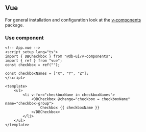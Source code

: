 ## Vue

For general installation and configuration look at the [v-components](https://www.npmjs.com/package/@db-ui/v-components) package.

### Use component

```vue App.vue
<!-- App.vue -->
<script setup lang="ts">
import { DBCheckbox } from "@db-ui/v-components";
import { ref } from "vue";
const checkbox = ref("");

const checkboxNames = ["X", "Y", "Z"];
</script>

<template>
	<ul>
		<li v-for="checkboxName in checkboxNames">
			<DBCheckbox @change="checkbox = checkboxName" name="checkbox-group">
				Checkbox {{ checkboxName }}
			</DBCheckbox>
		</li>
	</ul>
</template>
```

